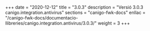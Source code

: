 +++
date        = "2020-12-12"
title       = "3.0.3"
description = "Versió 3.0.3 canigo.integration.antivirus"
sections    = "canigo-fwk-docs"
enllac		= "/canigo-fwk-docs/documentacio-llibreries/canigo.integration.antivirus/3.0.3/"
weight		= 3
+++
